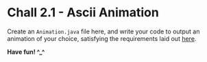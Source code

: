# Chall 2.1 - Ascii Animation

Create an `Animation.java` file here, and write your code to output an animation of your choice, satisfying the requirements laid out [here](https://docs.google.com/document/d/1MljcCv2q-tHYTQdvHDHp5SF8lqfu-DMyXZONBX_bQwA/edit?usp=sharing).


**Have fun! ^_^**